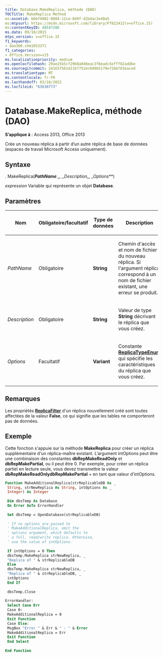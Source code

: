 ```yaml
---
title: Database.MakeReplica, méthode (DAO)
TOCTitle: MakeReplica Method
ms:assetid: b6bf4982-0804-12ce-849f-d2b4ac2e48a5
ms:mtpsurl: https://msdn.microsoft.com/library/Ff822413(v=office.15)
ms:contentKeyID: 48547286
ms.date: 09/18/2015
mtps_version: v=office.15
f1_keywords:
- dao360.chm1053371
f1_categories:
- Office.Version=v15
ms.localizationpriority: medium
ms.openlocfilehash: 29ae25b5cf29b8a046eac3f8eadc5efff82addbe
ms.sourcegitcommit: 241637561d21b7752ec690b5179e72b6703eaced
ms.translationtype: MT
ms.contentlocale: fr-FR
ms.lasthandoff: 03/18/2022
ms.locfileid: "63630773"
---
```

# <a name="databasemakereplica-method-dao"></a>Database.MakeReplica, méthode (DAO)

**S’applique à** : Access 2013, Office 2013

Crée un nouveau réplica à partir d’un autre réplica de base de données (espaces de travail Microsoft Access uniquement).

## <a name="syntax"></a>Syntaxe

*.* MakeReplica(***PathName** _, _*_Description_*_, _*_Options_**)

*expression* Variable qui représente un objet **Database**.

## <a name="parameters"></a>Paramètres

<table>
<colgroup>
<col />
<col />
<col />
<col />
</colgroup>
<thead>
<tr class="header">
<th><p>Nom</p></th>
<th><p>Obligatoire/facultatif</p></th>
<th><p>Type de données</p></th>
<th><p>Description</p></th>
</tr>
</thead>
<tbody>
<tr class="odd">
<td><p><em>PathName</em></p></td>
<td><p>Obligatoire</p></td>
<td><p><strong>String</strong></p></td>
<td><p>Chemin d'accès et nom de fichier du nouveau réplica. Si l'argument réplica correspond à un nom de fichier existant, une erreur se produit.</p></td>
</tr>
<tr class="even">
<td><p><em>Description</em></p></td>
<td><p>Obligatoire</p></td>
<td><p><strong>String</strong></p></td>
<td><p>Valeur de type <strong>String</strong> décrivant le réplica que vous créez.</p></td>
</tr>
<tr class="odd">
<td><p><em>Options</em></p></td>
<td><p>Facultatif</p></td>
<td><p><strong>Variant</strong></p></td>
<td><p>Constante <strong><a href="replicatypeenum-enumeration-dao.md">ReplicaTypeEnum</a></strong> qui spécifie les caractéristiques du réplica que vous créez.</p></td>
</tr>
</tbody>
</table>


## <a name="remarks"></a>Remarques

Les propriétés **[ReplicaFilter](tabledef-replicafilter-property-dao.md)** d'un réplica nouvellement créé sont toutes affectées de la valeur **False**, ce qui signifie que les tables ne comporteront pas de données.

## <a name="example"></a>Exemple

Cette fonction s'appuie sur la méthode **MakeReplica** pour créer un réplica supplémentaire d'un réplica-maître existant. L’argument intOptions peut être une combinaison des constantes **dbRepMakeReadOnly** et **dbRepMakePartial**, ou il peut être 0. Par exemple, pour créer un réplica partiel en lecture seule, vous devez transmettre la valeur **dbRepMakeReadOnlydbRepMakePartial** +  en tant que valeur d’intOptions.

```vb 
Function MakeAdditionalReplica(strReplicableDB As _ 
 String, strNewReplica As String, intOptions As _ 
 Integer) As Integer 
 
 Dim dbsTemp As Database 
 On Error GoTo ErrorHandler 
 
 Set dbsTemp = OpenDatabase(strReplicableDB) 
 
 ' If no options are passed to 
 ' MakeAdditionalReplica, omit the 
 ' options argument, which defaults to 
 ' a full, read/write replica. Otherwise, 
 ' use the value of intOptions. 
 
 If intOptions = 0 Then 
 dbsTemp.MakeReplica strNewReplica, _ 
 "Replica of " & strReplicableDB 
 Else 
 dbsTemp.MakeReplica strNewReplica, _ 
 "Replica of " & strReplicableDB, _ 
 intOptions 
 End If 
 
 dbsTemp.Close 
 
ErrorHandler: 
 Select Case Err 
 Case 0: 
 MakeAdditionalReplica = 0 
 Exit Function 
 Case Else: 
 MsgBox "Error " & Err & " : " & Error 
 MakeAdditionalReplica = Err 
 Exit Function 
 End Select 
 
End Function 
 
```

